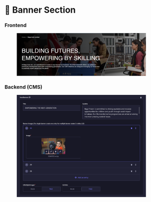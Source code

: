 # 📎 Banner Section

### **Frontend**

<figure><img src="../../../.gitbook/assets/banner-section.png" alt=""><figcaption></figcaption></figure>

### Backend (CMS)

<figure><img src="../../../.gitbook/assets/banner-section-cms.png" alt=""><figcaption></figcaption></figure>
